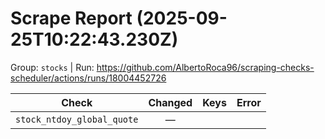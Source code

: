 # Scrape Report (2025-09-25T10:22:43.230Z)

Group: `stocks`  |  Run: https://github.com/AlbertoRoca96/scraping-checks-scheduler/actions/runs/18004452726

| Check | Changed | Keys | Error |
|---|:---:|:--|:--|
| `stock_ntdoy_global_quote` | — |  |  |
